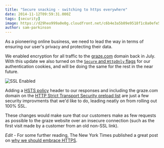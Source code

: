 ```yaml
---
title: "Secure snacking - switching to https everywhere"
date: 2014-11-12T09:59:31.000Z
tags: [security]
image: https://d29heo999a0e0g.cloudfront.net/c6b4e3a5b09e9518f1c8a0efe59d56ce.png
author: sam-parkinson
---
```


As a pioneering online business, we need to lead the way in terms of ensuring our user's privacy and protecting their data.

We enabled encryption for all traffic to the [graze.com](https://graze.com) domain back in July. With this update we also turned on the [`Secure` and `HttpOnly` flags][1] for our authentication cookies, and will be doing the same for the rest in the near future.

![SSL Enabled](https://d29heo999a0e0g.cloudfront.net/c6b4e3a5b09e9518f1c8a0efe59d56ce.png)

Adding a [HSTS policy][2] header to our responses and including the graze.com domain on the [HTTP Strict Transport Security preload list][3] are just a few security improvments that we'd like to do, leading neatly on from rolling out 100% SSL.

These changes would make sure that our customers make as few requests as possible to the graze website over an insecure connection (such as the first visit made by a customer from an old non-SSL link).

*Edit* - For some further reading, The New York Times published a great post on [why we should embrace HTTPS][4].

[1]: https://en.wikipedia.org/wiki/HTTP_cookie#Secure_and_HttpOnly
[2]: https://en.wikipedia.org/wiki/HTTP_Strict_Transport_Security
[3]: http://www.chromium.org/sts
[4]: http://open.blogs.nytimes.com/2014/11/13/embracing-https/
